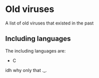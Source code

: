 # Old viruses

A list of old viruses that existed in the past

## Including languages

The including languages are:

- C

idh why only that ._.

